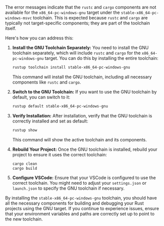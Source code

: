 The error messages indicate that the `rustc` and `cargo` components are not available for the `x86_64-pc-windows-gnu` target under the `stable-x86_64-pc-windows-msvc` toolchain. This is expected because `rustc` and `cargo` are typically not target-specific components; they are part of the toolchain itself.

Here's how you can address this:

1. **Install the GNU Toolchain Separately:**
   You need to install the GNU toolchain separately, which will include `rustc` and `cargo` for the `x86_64-pc-windows-gnu` target. You can do this by installing the entire toolchain:

   ```bash
   rustup toolchain install stable-x86_64-pc-windows-gnu
   ```

   This command will install the GNU toolchain, including all necessary components like `rustc` and `cargo`.

2. **Switch to the GNU Toolchain:**
   If you want to use the GNU toolchain by default, you can switch to it:

   ```bash
   rustup default stable-x86_64-pc-windows-gnu
   ```

3. **Verify Installation:**
   After installation, verify that the GNU toolchain is correctly installed and set as default:

   ```bash
   rustup show
   ```

   This command will show the active toolchain and its components.

4. **Rebuild Your Project:**
   Once the GNU toolchain is installed, rebuild your project to ensure it uses the correct toolchain:

   ```bash
   cargo clean
   cargo build
   ```

5. **Configure VSCode:**
   Ensure that your VSCode is configured to use the correct toolchain. You might need to adjust your `settings.json` or `launch.json` to specify the GNU toolchain if necessary.

By installing the `stable-x86_64-pc-windows-gnu` toolchain, you should have all the necessary components for building and debugging your Rust projects using the GNU target. If you continue to experience issues, ensure that your environment variables and paths are correctly set up to point to the new toolchain.
